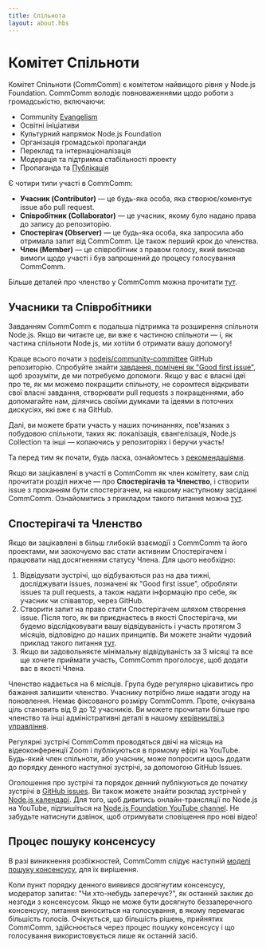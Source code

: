 ```yaml
---
title: Спільнота
layout: about.hbs
---
```


# Комітет Спільноти

Комітет Спільноти (CommComm) є комітетом найвищого рівня у Node.js Foundation. CommComm володіє повноваженнями щодо роботи з громадськістю, включаючи:

- Community [Evangelism](https://github.com/nodejs/evangelism)
- Освітні ініціативи
- Культурний напрямок Node.js Foundation
- Організація громадської пропаганди
- Переклад та інтернаціоналізація
- Модерація та підтримка стабільності проекту
- Пропаганда та [Публікація](https://medium.com/the-node-js-collection)

Є чотири типи участі в CommComm:

- **Учасник (Contributor)** ― це будь-яка особа, яка створює/коментує issue або pull request.
- **Співробітник (Collaborator)** ― це учасник, якому було надано права до запису до репозиторію.
- **Спостерігач (Observer)** ― це будь-яка особа, яка запросила або отримала запит від CommComm. Це також перший крок до членства.
- **Член (Member)** ― це співробітник з правом голосу, який виконав вимоги щодо участі і був запрошений до процесу голосування CommComm.

Більше деталей про членство у CommComm можна прочитати [тут](https://github.com/nodejs/community-committee).

## Учасники та Співробітники

Завданням CommComm є подальша підтримка та розширення спільноти Node.js. Якщо ви читаєте це, ви вже є частиною спільноти ― і, як частина спільноти Node.js, ми хотіли б отримати вашу допомогу!

Краще всього почати з [nodejs/community-committee](https://github.com/nodejs/community-committee) GitHub репозиторію. Спробуйте знайти [завдання, помічені як "Good first issue"](https://github.com/nodejs/community-committee/labels/good%20first%20issue), щоб зрозуміти, де ми потребуємо допомоги. Якщо у вас є власні ідеї про те, як ми можемо покращити спільноту, не соромтеся відкривати свої власні завдання, створювати pull requests з покращеннями, або допомагайте нам, ділячись своїми думками та ідеями в поточних дискусіях, які вже є на GitHub.

Далі, ви можете брати участь у наших починаннях, пов'язаних з побудовою спільноти, таких як: локалізація, євангелізація, Node.js Collection та інші ― копаючись у репозиторіях і беручи участь!

Та перед тим як почати, будь ласка, ознайомтесь з [рекомендаціями](https://github.com/nodejs/community-committee/blob/master/governance/COLLABORATOR_GUIDE.md).

Якщо ви зацікавлені в участі в CommComm як член комітету, вам слід прочитати розділ нижче ― про **Спостерігачів та Членство**, і створити issue з проханням бути спостерігачем, на нашому наступному засіданні CommComm. Ознайомитись з прикладом такого питання можна [тут](https://github.com/nodejs/community-committee/issues/142).

## Спостерігачі та Членство

Якщо ви зацікавлені в більш глибокій взаємодії з CommComm та його проектами, ми заохочуємо вас стати активним Спостерігачем і працювати над досягненням статусу Члена. Для цього необхідно:

1. Відвідувати зустрічі, що відбуваються раз на два тижні, досліджувати issues, позначені як "Good first issue", обробляти issues та pull requests, а також надати інформацію про себе, як учасник чи співавтор, через GitHub.
2. Створити запит на право стати Спостерігачем шляхом створення issue. Після того, як ви приєднаєтесь в якості Спостерігача, ми будемо відслідковувати вашу відвідуваність і участь протягом 3 місяців, відповідно до наших принципів. Ви можете знайти чудовий приклад такого питання [тут](https://github.com/nodejs/community-committee/issues/142).
3. Якщо ви задовольняєте мінімальну відвідуваність за 3 місяці та все ще хочете приймати участь, CommComm проголосує, щоб додати вас в якості Члена.

Членство надається на 6 місяців. Група буде регулярно цікавитись про бажання залишити членство. Учаснику потрібно лише надати згоду на поновлення. Немає фіксованого розміру CommComm. Проте, очікувана ціль становить від 9 до 12 учасників. Ви можете прочитати більше про членство та інші адміністративні деталі в нашому [керівництві з управління](https://github.com/nodejs/community-committee/blob/master/GOVERNANCE.md).

Регулярні зустрічі CommComm проводяться двічі на місяць на відеоконференції Zoom і публікуються в прямому ефірі на YouTube. Будь-який член спільноти, або учасник, може попросити щось додати до порядку денного наступної зустрічі, за допомогою GitHub Issues.

Оголошення про зустрічі та порядок денний публікуються до початку зустрічі в [GitHub issues](https://github.com/nodejs/community-committee/issues). Ви також можете знайти розклад зустрічей у [Node.js календарі](https://nodejs.org/calendar). Для того, щоб дивитись онлайн-трансляції по Node.js на YouTube, підпишіться на [Node.js Foundation YouTube channel](https://www.youtube.com/channel/UCQPYJluYC_sn_Qz_XE-YbTQ). Не забудьте натиснути дзвінок, щоб отримувати сповіщення про нові відео!

## Процес пошуку консенсусу

В разі виникнення розбіжностей, CommComm слідує наступній [моделі пошуку консенсусу](https://en.wikipedia.org/wiki/Consensus-seeking_decision-making), для їх вирішення.

Коли пункт порядку денного виявився досягнутим консенсусу, модератор запитає: "Чи хто-небудь заперечує?", як останній заклик до незгоди з консенсусом. Якщо не може бути досягнуто беззаперечного консенсусу, питання виноситься на голосування, в якому перемагає більшість голосів. Очікується, що більшість рішень, прийнятих CommComm, здійснюється через процес пошуку консенсусу і що голосування використовується лише як останній засіб.
